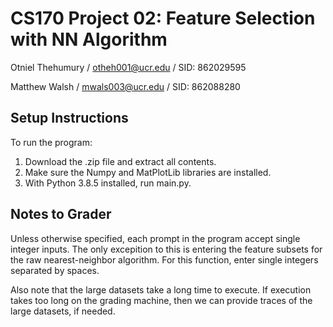 # CS170 Project 02: Feature Selection with NN Algorithm

Otniel Thehumury / otheh001@ucr.edu / SID: 862029595

Matthew Walsh / mwals003@ucr.edu / SID: 862088280

## Setup Instructions

To run the program:

1. Download the .zip file and extract all contents.
2. Make sure the Numpy and MatPlotLib libraries are installed.
3. With Python 3.8.5 installed, run main.py.

## Notes to Grader

Unless otherwise specified, each prompt in the program accept single integer inputs. The only excepition to this is entering the feature subsets for the raw nearest-neighbor algorithm. For this function, enter single integers separated by spaces.

Also note that the large datasets take a long time to execute. If execution takes too long on the grading machine, then we can provide traces of the large datasets, if needed.

